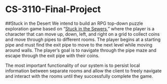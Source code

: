 # CS-3110-Final-Project

##Stuck in the Desert
We intend to build an RPG top-down puzzle exploration game based on “[Stuck in the Sewers](https://www.coolmathgames.com/0-stuck-in-the-sewers),” where the player is a character that can move up, down, left, and right on a grid to collect coins and move through pipes to different rooms. The player begins at a starting pipe and must find the exit pipe to move to the next level while moving around walls. The player’s goal is to navigate through the pipe maze and escape through the exit pipe with their coins. 

The most important functionality of our system is to persist local information between separate rooms and allow the client to freely navigate and interact with the rooms until they successfully complete the game.
